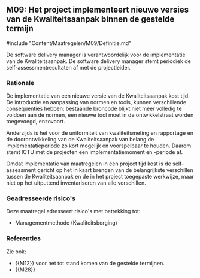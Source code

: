## M09: Het project implementeert nieuwe versies van de Kwaliteitsaanpak binnen de gestelde termijn

#include "Content/Maatregelen/M09/Definitie.md"

De software delivery manager is verantwoordelijk voor de implementatie van de Kwaliteitsaanpak. De software delivery manager stemt periodiek de self-assessmentresultaten af met de projectleider.

### Rationale

De implementatie van een nieuwe versie van de Kwaliteitsaanpak kost tijd. De introductie en aanpassing van normen en tools, kunnen verschillende consequenties hebben: bestaande broncode blijkt niet meer volledig te voldoen aan de normen, een nieuwe tool moet in de ontwikkelstraat worden toegevoegd, enzovoort.

Anderzijds is het voor de uniformiteit van kwaliteitsmeting en rapportage en de doorontwikkeling van de Kwaliteitsaanpak van belang de implementatieperiode zo kort mogelijk en voorspelbaar te houden. Daarom stemt ICTU met de projecten een implementatiemoment en -periode af.

Omdat implementatie van maatregelen in een project tijd kost is de self-assessment gericht op het in kaart brengen van de belangrijkste verschillen tussen de Kwaliteitsaanpak en de in het project toegepaste werkwijze, maar niet op het uitputtend inventariseren van alle verschillen.

### Geadresseerde risico's

Deze maatregel adresseert risico's met betrekking tot:

* Managementmethode (Kwaliteitsborging)

### Referenties

Zie ook:

* {{M12}} voor het tot stand komen van de gestelde termijnen.
* {{M28}}
